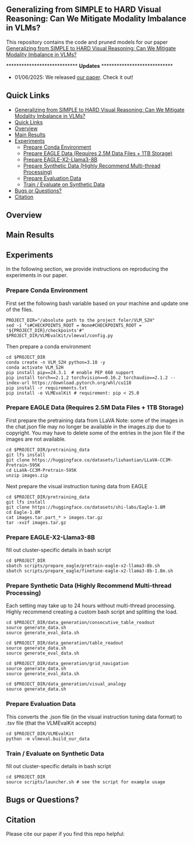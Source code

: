 ## Generalizing from SIMPLE to HARD Visual Reasoning: Can We Mitigate Modality Imbalance in VLMs?

This repository contains the code and pruned models for our paper [Generalizing from SIMPLE to HARD Visual Reasoning: Can We Mitigate Modality Imbalance in VLMs?]()

**************************** **Updates** ****************************
* 01/06/2025: We released [our paper](). Check it out!

## Quick Links

- [Generalizing from SIMPLE to HARD Visual Reasoning: Can We Mitigate Modality Imbalance in VLMs?](#generalizing-from-simple-to-hard-visual-reasoning-can-we-mitigate-modality-imbalance-in-vlms)
- [Quick Links](#quick-links)
- [Overview](#overview)
- [Main Results](#main-results)
- [Experiments](#experiments)
  - [Prepare Conda Environment](#prepare-conda-environment)
  - [Prepare EAGLE Data (Requires 2.5M Data Files + 1TB Storage)](#prepare-eagle-data-requires-25m-data-files--1tb-storage)
  - [Prepare EAGLE-X2-Llama3-8B](#prepare-eagle-x2-llama3-8b)
  - [Prepare Synthetic Data (Highly Recommend Multi-thread Processing)](#prepare-synthetic-data-highly-recommend-multi-thread-processing)
  - [Prepare Evaluation Data](#prepare-evaluation-data)
  - [Train / Evaluate on Synthetic Data](#train--evaluate-on-synthetic-data)
- [Bugs or Questions?](#bugs-or-questions)
- [Citation](#citation)

## Overview

## Main Results

## Experiments

In the following section, we provide instructions on reproducing the experiments in our paper.

### Prepare Conda Environment

First set the following bash variable based on your machine and update one of the files.
```Shell
PROJECT_DIR="/absolute path to the project foler/VLM_S2H"
sed -i "s#CHECKPOINTS_ROOT = None#CHECKPOINTS_ROOT = '${PROJECT_DIR}/checkpoints'#" $PROJECT_DIR/VLMEvalKit/vlmeval/config.py
```

Then prepare a conda environment 
```Shell
cd $PROJECT_DIR
conda create -n VLM_S2H python=3.10 -y
conda activate VLM_S2H
pip install pip==24.3.1  # enable PEP 660 support 
pip install torch==2.1.2 torchvision==0.16.2 torchaudio==2.1.2 --index-url https://download.pytorch.org/whl/cu118
pip install -r requirements.txt
pip install -e VLMEvalKit # requirement: pip < 25.0
```

### Prepare EAGLE Data (Requires 2.5M Data Files + 1TB Storage)

First prepare the pretraining data from LLaVA
Note: some of the images in the chat.json file may no longer be available in the images.zip due to copyright.
You may have to delete some of the entries in the json file if the images are not available.
```Shell
cd $PROJECT_DIR/pretraining_data
git lfs install
git clone https://huggingface.co/datasets/liuhaotian/LLaVA-CC3M-Pretrain-595K
cd LLaVA-CC3M-Pretrain-595K
unzip images.zip
```

Next prepare the visual instruction tuning data from EAGLE
```Shell
cd $PROJECT_DIR/pretraining_data
git lfs install
git clone https://huggingface.co/datasets/shi-labs/Eagle-1.8M
cd Eagle-1.8M
cat images.tar.part_* > images.tar.gz
tar -xvzf images.tar.gz
```

### Prepare EAGLE-X2-Llama3-8B

fill out cluster-specific details in bash script

```Shell
cd $PROJECT_DIR
sbatch scripts/prepare_eagle/pretrain-eagle-x2-llama3-8b.sh
sbatch scripts/prepare_eagle/finetune-eagle-x2-llama3-8b-1.8m.sh
```

### Prepare Synthetic Data (Highly Recommend Multi-thread Processing)

Each setting may take up to 24 hours without multi-thread processing.
Highly recommend creating a custom bash script and splitting the load.

```Shell
cd $PROJECT_DIR/data_generation/consecutive_table_readout
source generate_data.sh
source generate_eval_data.sh
```

```Shell
cd $PROJECT_DIR/data_generation/table_readout
source generate_data.sh
source generate_eval_data.sh
```

```Shell
cd $PROJECT_DIR/data_generation/grid_navigation
source generate_data.sh
source generate_eval_data.sh
```

```Shell
cd $PROJECT_DIR/data_generation/visual_analogy
source generate_data.sh
```

### Prepare Evaluation Data

This converts the .json file (in the visual instruction tuning data format) to .tsv file (that the VLMEvalKit accepts)

```Shell
cd $PROJECT_DIR/VLMEvalKit
python -m vlmeval.build_our_data
```

### Train / Evaluate on Synthetic Data

fill out cluster-specific details in bash script

```Shell
cd $PROJECT_DIR
source scripts/launcher.sh # see the script for example usage
```

## Bugs or Questions?

## Citation

Please cite our paper if you find this repo helpful:
```bibtex

```

